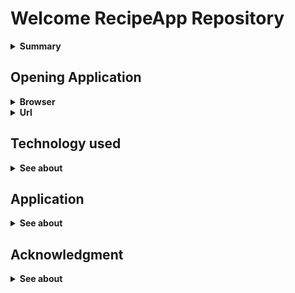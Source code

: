 # Welcome RecipeApp Repository

<details>
  <summary><strong>Summary</strong></summary>

This is a responsive web application for mobile devices, developed during my training at [trybe](https://www.betrybe.com/). Its purpose is to search for food and drink recipes, as well as a page to follow a recipe step by step and favorite it. It also has a login page to access the application.
Using the APIs:
[Meals](https://www.themealdb.com/api.php) e [Cocktail](https://www.thecocktaildb.com/api.php)

This project was developed in a sprint, where my class was divided into a group of 6 people. We had to organize ourselves to deliver the project on time, in addition to trying to maintain organization. In a learning environment this can be tricky, but we can do it. To do this, we use Kanban on Trello and communicate a lot through the Slack application.

After we started looking for a challenge, I decided to develop it alone to test my abilities and this was the result.

</details>

## Opening Application

<details> 
  <summary><strong>Browser</strong></summary>

copy the repository to a local folder using the terminal and passing the command:

`git clone git@github.com:juliomatiastrybe/recipes-app.git`

If you don't have git installed, you can install it using this command in the shell and bash terminal:

Debian/Ubuntu bash:
`apt-get install git`

other kernel follow the instructions on the website [Git](https://git-scm.com/download/linux).

windows/powershell:
`winget install --id Git.Git -e --source winget`

Or you can follow the website [git](https://git-scm.com/downloads) documentation for more installation means.

navigate to the folder created in the clone, and open the terminal.

install the dependencies:

`npm install, pnpm install or yarn install`

you need to have node installed to be able to install the dependency packages
If you don't have it, you can run the command if your operating system is Linux:

`sudo apt update sudo apt install nodejs sudo apt install npm`

If not, follow the installation instructions on the [Node.js](https://nodejs.org/en/download) website.

Still in the terminal, open the application in the browser:

`npm run dev`

using this command application will open in the browser. 

</details>

<details>
  <summary><strong>Url</strong></summary>

  If you want an option to view the application more easily and quickly, click on [APP](https://recipes-app-jcdev-nu.vercel.app/)
  
</details>

## Technology used

<details>
  <summary><strong>See about</strong></summary>

  ### Kanban Trello

  <details>
    <summary><strong>See about</strong></summary>

  We used Kanban Trello as an agile methodology to better organize the tasks that each person would perform, this gave us an idea of what a real sprint would be like in the workplace.

  ![Trello](./public/images/Trello.png)

  </details>

  ### Testing Integration Using RTL

  <details>
    <summary><strong>See about</strong></summary>

  The application has integration test coverage, using Vitest with RTL. To see it, simply execute the command in the terminal:
  `npm run test`

  ![Tests](./public/images/Tests.png)

  </details>

  <div style="display: inline_block">
  <img align="center" alt="julio-ts" height="40" width="50" src="https://raw.githubusercontent.com/devicons/devicon/master/icons/typescript/typescript-original.svg" title="TypeScript">
  <img align="center" alt="julio-node" height="40" width="50" src="https://raw.githubusercontent.com/devicons/devicon/master/icons/nodejs/nodejs-original.svg" title="NodeJs">
  <img align="center" alt="julio-react" height="40" width="50" src="https://raw.githubusercontent.com/devicons/devicon/master/icons/react/react-original.svg" title="React">
  <img align="center" alt="julio-HTML" height="40" width="50" src="https://raw.githubusercontent.com/devicons/devicon/master/icons/html5/html5-original.svg" title="HTML">
  <img align="center" alt="julio-CSS" height="40" width="50" src="https://raw.githubusercontent.com/devicons/devicon/master/icons/css3/css3-original.svg" title="CSS">
  <img align="center" alt="julio-Vitest" height="40" width="50" src="https://raw.githubusercontent.com/devicons/devicon/master/icons/vitest/vitest-original.svg" title="Vitest">
    <img align="center" alt="julio-Git" height="40" width="50" src="https://raw.githubusercontent.com/devicons/devicon/master/icons/git/git-original.svg" title="Git">
</div>

</details>

## Application

<details>
  <summary><strong>See about</strong></summary>

  ### Login

  <details>
  <summary><strong>See about</strong></summary>

  ![Login](./public/images/login.png)
  </details>

  ### Drinks

  <details>
  <summary><strong>See about</strong></summary>

  ![Drinks](./public/images/Drinks.png)
  </details>

  ### Meals

  <details>
  <summary><strong>See about</strong></summary>

  ![Meals](./public/images/Meals.png)
  </details>

  ### Recipe Infos

  <details>
  <summary><strong>See about</strong></summary>

  ![RecipeInfos](./public/images/RecipeInfos.png)
  </details>

  ### Started Recipe

  <details>
  <summary><strong>See about</strong></summary>

  ![StartedRecipe](./public/images/StartedRecipe.png)
  </details>

  ### Finish Recipe

  <details>
  <summary><strong>See about</strong></summary>

  ![FinishRecipe](./public/images/FinishRecipe.png)
  </details>

  ### Done Recipes

  <details>
  <summary><strong>See about</strong></summary>

  ![DoneRecipes](./public/images/DoneRecipes.png)
  </details>

  ### Favorite Recipes

  <details>
  <summary><strong>See about</strong></summary>

  ![FavoriteRecipes](./public/images/FavoriteRecipes.png)
  </details>

  ### Profile

  <details>
  <summary><strong>See about</strong></summary>

  ![Profile](./public/images/Profile.png)
  </details>

</details>

## Acknowledgment

<details>
  <summary><strong>See about</strong></summary>

Although this application, after finishing the evaluation period, I did it alone, a good part of the styling and even some ideas about the codes I got from my teammates who helped me during the development. I leave here a caveat for everyone.

[Karina Bezerra](https://www.linkedin.com/in/karina-bezerra-408751200/)\
[Karine Bueno](https://www.linkedin.com/in/karine-bueno-dev/)\
[Lucas Costa](https://www.linkedin.com/in/lucascbmelo/)\
[Leornado Kila](https://www.linkedin.com/in/leonardo-kila-00a9a62a9/)
 
</details>


